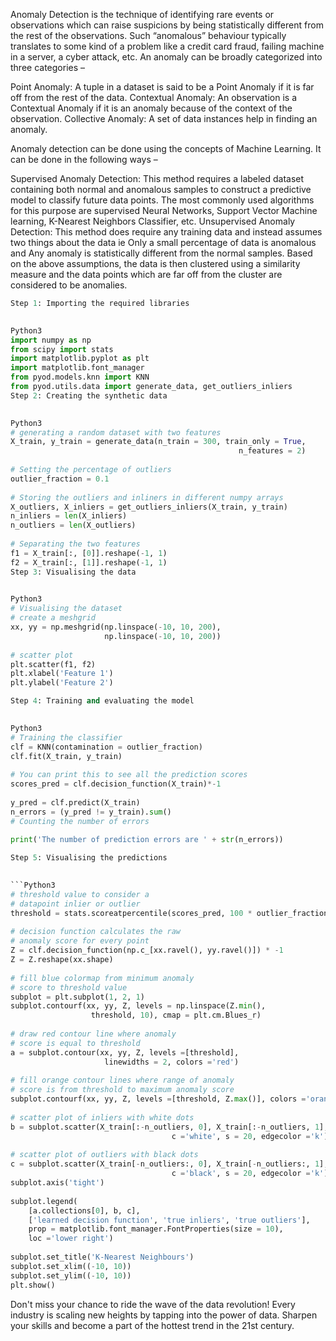 Anomaly Detection is the technique of identifying rare events or observations which can raise suspicions by being statistically different from the rest of the observations. Such “anomalous” behaviour typically translates to some kind of a problem like a credit card fraud, failing machine in a server, a cyber attack, etc.
An anomaly can be broadly categorized into three categories –
 

Point Anomaly: A tuple in a dataset is said to be a Point Anomaly if it is far off from the rest of the data.
Contextual Anomaly: An observation is a Contextual Anomaly if it is an anomaly because of the context of the observation.
Collective Anomaly: A set of data instances help in finding an anomaly.

Anomaly detection can be done using the concepts of Machine Learning. It can be done in the following ways –
 

Supervised Anomaly Detection: This method requires a labeled dataset containing both normal and anomalous samples to construct a predictive model to classify future data points. The most commonly used algorithms for this purpose are supervised Neural Networks, Support Vector Machine learning, K-Nearest Neighbors Classifier, etc.
Unsupervised Anomaly Detection: This method does require any training data and instead assumes two things about the data ie Only a small percentage of data is anomalous and Any anomaly is statistically different from the normal samples. Based on the above assumptions, the data is then clustered using a similarity measure and the data points which are far off from the cluster are considered to be anomalies.
```python
Step 1: Importing the required libraries
 

Python3
import numpy as np 
from scipy import stats 
import matplotlib.pyplot as plt 
import matplotlib.font_manager 
from pyod.models.knn import KNN  
from pyod.utils.data import generate_data, get_outliers_inliers 
Step 2: Creating the synthetic data
 

Python3
# generating a random dataset with two features 
X_train, y_train = generate_data(n_train = 300, train_only = True, 
                                                   n_features = 2) 
  
# Setting the percentage of outliers 
outlier_fraction = 0.1
  
# Storing the outliers and inliners in different numpy arrays 
X_outliers, X_inliers = get_outliers_inliers(X_train, y_train) 
n_inliers = len(X_inliers) 
n_outliers = len(X_outliers) 
  
# Separating the two features 
f1 = X_train[:, [0]].reshape(-1, 1) 
f2 = X_train[:, [1]].reshape(-1, 1) 
Step 3: Visualising the data
 

Python3
# Visualising the dataset 
# create a meshgrid 
xx, yy = np.meshgrid(np.linspace(-10, 10, 200), 
                     np.linspace(-10, 10, 200)) 
  
# scatter plot 
plt.scatter(f1, f2) 
plt.xlabel('Feature 1') 
plt.ylabel('Feature 2') 

Step 4: Training and evaluating the model
 

Python3
# Training the classifier 
clf = KNN(contamination = outlier_fraction) 
clf.fit(X_train, y_train) 
  
# You can print this to see all the prediction scores 
scores_pred = clf.decision_function(X_train)*-1
  
y_pred = clf.predict(X_train) 
n_errors = (y_pred != y_train).sum() 
# Counting the number of errors 
  
print('The number of prediction errors are ' + str(n_errors)) 

Step 5: Visualising the predictions
 

```Python3
# threshold value to consider a 
# datapoint inlier or outlier 
threshold = stats.scoreatpercentile(scores_pred, 100 * outlier_fraction) 
  
# decision function calculates the raw  
# anomaly score for every point 
Z = clf.decision_function(np.c_[xx.ravel(), yy.ravel()]) * -1
Z = Z.reshape(xx.shape) 
  
# fill blue colormap from minimum anomaly 
# score to threshold value 
subplot = plt.subplot(1, 2, 1) 
subplot.contourf(xx, yy, Z, levels = np.linspace(Z.min(),  
                  threshold, 10), cmap = plt.cm.Blues_r) 
  
# draw red contour line where anomaly  
# score is equal to threshold 
a = subplot.contour(xx, yy, Z, levels =[threshold], 
                     linewidths = 2, colors ='red') 
  
# fill orange contour lines where range of anomaly 
# score is from threshold to maximum anomaly score 
subplot.contourf(xx, yy, Z, levels =[threshold, Z.max()], colors ='orange') 
  
# scatter plot of inliers with white dots 
b = subplot.scatter(X_train[:-n_outliers, 0], X_train[:-n_outliers, 1], 
                                    c ='white', s = 20, edgecolor ='k')  
  
# scatter plot of outliers with black dots 
c = subplot.scatter(X_train[-n_outliers:, 0], X_train[-n_outliers:, 1],  
                                    c ='black', s = 20, edgecolor ='k') 
subplot.axis('tight') 
  
subplot.legend( 
    [a.collections[0], b, c], 
    ['learned decision function', 'true inliers', 'true outliers'], 
    prop = matplotlib.font_manager.FontProperties(size = 10), 
    loc ='lower right') 
  
subplot.set_title('K-Nearest Neighbours') 
subplot.set_xlim((-10, 10)) 
subplot.set_ylim((-10, 10)) 
plt.show()  
```
Don't miss your chance to ride the wave of the data revolution! Every industry is scaling new heights by tapping into the power of data. Sharpen your skills and become a part of the hottest trend in the 21st century.
